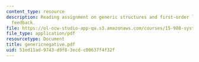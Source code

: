 ```yaml
---
content_type: resource
description: Reading assignment on generic structures and first-order linear negative
  feedback.
file: https://ol-ocw-studio-app-qa.s3.amazonaws.com/courses/15-988-system-dynamics-self-study-fall-1998-spring-1999/51ed11ad9743d9f83ecdc00637f4f32f_genericnegative.pdf
file_type: application/pdf
resourcetype: Document
title: genericnegative.pdf
uid: 51ed11ad-9743-d9f8-3ecd-c00637f4f32f
---
```

